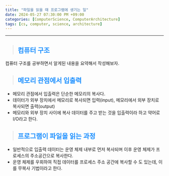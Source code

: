 ```yaml
---
title: "파일을 읽을 때 프로그램에 생기는 일"
date: 2024-05-27 07:30:00 PM +09:00
categories: [ComputerScience, ComputerArchitecture]
tags: [cs, computer, science, architecture]
---
```

***

>## <span style='color:#1E90FF'>컴퓨터 구조</span>
컴퓨터 구조를 공부하면서 알게된 내용을 요약해서 작성해보자. <br>

>## <span style='color:#1E90FF'>메모리 관점에서 입출력</span>
- 메모리 관점에서 입출력은 단순한 메모리의 복사다. <br>
- 데이터가 외부 장치에서 메모리로 복사되면 입력(input), 메모리에서 외부 장치로 복사되면 출력(output) <br>
- 메모리와 외부 장치 사이에 복사 데이터를 주고 받는 것을 입출력이라 하고 약어로 I/O라고 한다. <br>

>## <span style='color:#1E90FF'>프로그램이 파일을 읽는 과정</span>
- 일반적으로 입출력 데이터는 운영 체제 내부로 먼저 복사되며 이후 운영 체제가 프로세스의 주소공간으로 복사한다. <br>
- 운영 체제를 우회하여 직접 데이터를 프로세스 주소 공간에 복사할 수 도 있는데, 이를 무복사 기법이라고 한다. <br>